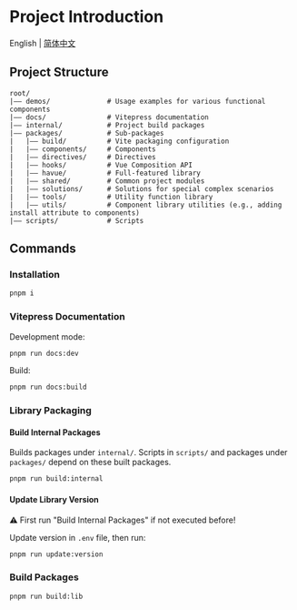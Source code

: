 # Project Introduction

English | [简体中文](./README-zh_CN.md)

## Project Structure

```text
root/
|—— demos/              # Usage examples for various functional components
|—— docs/               # Vitepress documentation
|—— internal/           # Project build packages
|—— packages/           # Sub-packages
|   |—— build/          # Vite packaging configuration
|   |—— components/     # Components
|   |—— directives/     # Directives
|   |—— hooks/          # Vue Composition API
|   |—— havue/          # Full-featured library
|   |—— shared/         # Common project modules
|   |—— solutions/      # Solutions for special complex scenarios
|   |—— tools/          # Utility function library
|   |—— utils/          # Component library utilities (e.g., adding install attribute to components)
|—— scripts/            # Scripts
```

## Commands

### Installation

```bash
pnpm i
```

### Vitepress Documentation

Development mode:

```bash
pnpm run docs:dev
```

Build:​

```bash
pnpm run docs:build
```

### Library Packaging

#### Build Internal Packages

Builds packages under `internal/`. Scripts in `scripts/` and packages under `packages/` depend on these built packages.

```bash
pnpm run build:internal
```

#### Update Library Version

⚠️ First run "Build Internal Packages" if not executed before!

Update version in `.env` file, then run:

```bash
pnpm run update:version
```

### Build Packages

```bash
pnpm run build:lib
```
